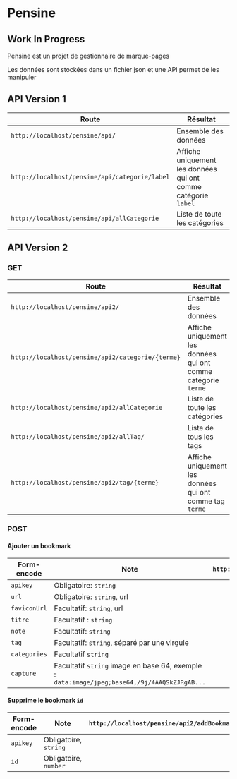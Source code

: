 # Pensine

## Work In Progress

Pensine est un projet de gestionnaire de marque-pages

Les données sont stockées dans un fichier json et une API permet de les manipuler


## API Version 1

|Route|Résultat|
|--------|-----|
|`http://localhost/pensine/api/`|Ensemble des données|
|`http://localhost/pensine/api/categorie/label`|Affiche uniquement les données qui ont comme catégorie `label`|
|`http://localhost/pensine/api/allCategorie`|Liste de toute les catégories|




## API Version 2

### GET

|Route|Résultat|
|--------|-----|
|`http://localhost/pensine/api2/`|Ensemble des données|
|`http://localhost/pensine/api2/categorie/{terme}`|Affiche uniquement les données qui ont comme catégorie `terme`|
|`http://localhost/pensine/api2/allCategorie`|Liste de toute les catégories|
|`http://localhost/pensine/api2/allTag/`|Liste de tous les tags|
|`http://localhost/pensine/api2/tag/{terme}`|Affiche uniquement les données qui ont comme tag `terme`|


### POST

#### Ajouter un bookmark

|Form-encode|Note|`http://localhost/pensine/api2/addBookmark/`|
|---------------|-----|-|
| `apikey` | Obligatoire: `string` |
| `url` | Obligatoire: `string`, url |
| `faviconUrl` | Facultatif: `string`, url |
| `titre` | Facultatif :  `string`|
| `note` | Facultatif:  `string` |
| `tag` | Facultatif:  `string`, séparé par une virgule |
| `categories` | Facultatif  `string` |
| `capture` | Facultatif  `string` image en base 64, exemple :<br>`data:image/jpeg;base64,/9j/4AAQSkZJRgAB...` |

#### Supprime le bookmark `id`

|Form-encode|Note|`http://localhost/pensine/api2/addBookmark/`|
|---------------|-----|-|
| `apikey` | Obligatoire, `string` |
| `id` | Obligatoire, `number` |